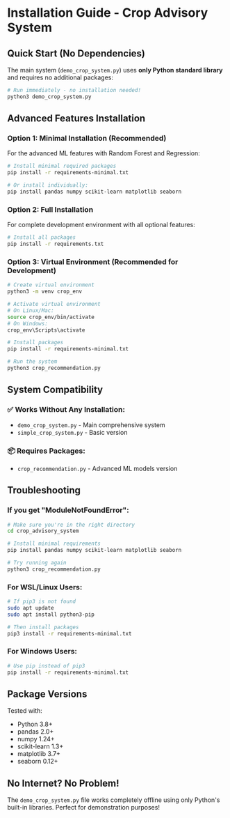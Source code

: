# Installation Guide - Crop Advisory System

## Quick Start (No Dependencies)
The main system (`demo_crop_system.py`) uses **only Python standard library** and requires no additional packages:

```bash
# Run immediately - no installation needed!
python3 demo_crop_system.py
```

## Advanced Features Installation

### Option 1: Minimal Installation (Recommended)
For the advanced ML features with Random Forest and Regression:

```bash
# Install minimal required packages
pip install -r requirements-minimal.txt

# Or install individually:
pip install pandas numpy scikit-learn matplotlib seaborn
```

### Option 2: Full Installation
For complete development environment with all optional features:

```bash
# Install all packages
pip install -r requirements.txt
```

### Option 3: Virtual Environment (Recommended for Development)
```bash
# Create virtual environment
python3 -m venv crop_env

# Activate virtual environment
# On Linux/Mac:
source crop_env/bin/activate
# On Windows:
crop_env\Scripts\activate

# Install packages
pip install -r requirements-minimal.txt

# Run the system
python3 crop_recommendation.py
```

## System Compatibility

### ✅ Works Without Any Installation:
- `demo_crop_system.py` - Main comprehensive system
- `simple_crop_system.py` - Basic version

### 📦 Requires Packages:
- `crop_recommendation.py` - Advanced ML models version

## Troubleshooting

### If you get "ModuleNotFoundError":
```bash
# Make sure you're in the right directory
cd crop_advisory_system

# Install minimal requirements
pip install pandas numpy scikit-learn matplotlib seaborn

# Try running again
python3 crop_recommendation.py
```

### For WSL/Linux Users:
```bash
# If pip3 is not found
sudo apt update
sudo apt install python3-pip

# Then install packages
pip3 install -r requirements-minimal.txt
```

### For Windows Users:
```bash
# Use pip instead of pip3
pip install -r requirements-minimal.txt
```

## Package Versions
Tested with:
- Python 3.8+
- pandas 2.0+
- numpy 1.24+
- scikit-learn 1.3+
- matplotlib 3.7+
- seaborn 0.12+

## No Internet? No Problem!
The `demo_crop_system.py` file works completely offline using only Python's built-in libraries. Perfect for demonstration purposes!